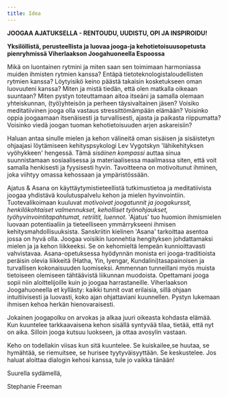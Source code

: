 ```yaml
---
title: Idea
---
```

__JOOGAA AJATUKSELLA - RENTOUDU, UUDISTU, OPI JA INSPIROIDU!__

**Yksilöllistä, perusteellista ja luovaa jooga-ja kehotietoisuusopetusta pienryhmissä Viherlaakson Joogahuoneella Espoossa**

Mikä on luontainen rytmini ja miten saan sen toimimaan harmoniassa muiden ihmisten rytmien kanssa? Entäpä tietoteknologistaloudellisten rytmien kanssa?  Löytyisikö keino päästä takaisin kosketukseen oman luovuuteni kanssa? Miten ja mistä tiedän, että olen matkalla oikeaan suuntaan? Miten pystyn toteuttamaan aitoa itseäni ja samalla olemaan yhteiskunnan, (työ)yhteisön ja perheen täysivaltainen jäsen? Voisiko meditatiivinen jooga olla vastaus stressittömämpään elämään?  Voisinko oppia joogaamaan itsenäisesti ja turvallisesti, ajasta ja paikasta riippumatta? Voisinko viedä joogan tuoman kehotietoisuuden arjen askareisiin?

Haluan antaa sinulle mielen ja kehon välineitä oman sisäisen ja sisäistetyn ohjaajasi löytämiseen kehityspsykologi Lev Vygotskyn 'lähikehityksen vyöhykkeen' hengessä. Tämä *sisäinen kompassi* auttaa sinua suunnistamaan sosiaalisessa ja materiaalisessa maailmassa siten, että voit samalla henkisesti ja fyysisesti hyvin. Tavoitteena on motivoitunut ihminen, joka viihtyy omassa kehossaan ja ympäristössään. 

Ajatus & Asana on käyttäytymistieteellistä tutkimustietoa ja meditatiivista joogaa yhdistävä koulutuspalvelu kehon ja mielen hyvinvointiin. Tuotevalikoimaan kuuluvat *motivoivat joogatunnit ja joogakurssit, henkilökohtaiset valmennukset, keholliset työnohjaukset, työhyvinvointitapahtumat, retriitit, luennot*. 'Ajatus' tuo huomion ihmismielen luovaan potentiaaliin ja tieteelliseen ymmärrykseeni ihmisen kehitysmahdollisuuksista. Sanskriitin kielinen 'Asana' tarkoittaa asentoa jossa on hyvä olla. Joogaa voisikin luonnehtia hengityksen johdattamaksi mielen ja ja kehon liikkeeksi. Se on kehomieltä lempeän kunnioittavasti vahvistavaa. Asana-opetuksessa hyödynnän monista eri jooga-traditioista peräisin olevia liikkeitä (Hatha, Yin, Iyengar, Kundalini)tasapainoisen ja turvallisen kokonaisuuden luomiseksi. Ammennan tunneillani myös muista tietoiseen olemiseen tähtäävistä liikunnan muodoista. Opettamani jooga sopii niin aloittelijoille kuin jo joogaa harrastaneille. Viherlaakson Joogahuoneella et kyllästy: kaikki tunnit ovat erilaisia, sillä ohjaan intuitiivisesti ja luovasti, koko ajan ohjattaviani kuunnellen. Pystyn lukemaan ihmisen kehoa herkän hienovaraisesti.

Jokainen joogapolku on arvokas ja alkaa juuri oikeasta kohdasta elämää. Kun kuuntelee tarkkaavaisena kehon sisällä syntyvää tilaa, tietää, että nyt on aika. Silloin jooga kutsuu luokseen, ja ottaa avosylin vastaan. 

Keho on todellakin viisas kun sitä kuuntelee. Se kuiskailee,se huutaa, se hymähtää, se riemuitsee, se hurisee tyytyväisyyttään. Se keskustelee. Jos haluat aloittaa dialogin kehosi kanssa, tule jo vaikka tänään!

Suurella sydämellä,

Stephanie Freeman


